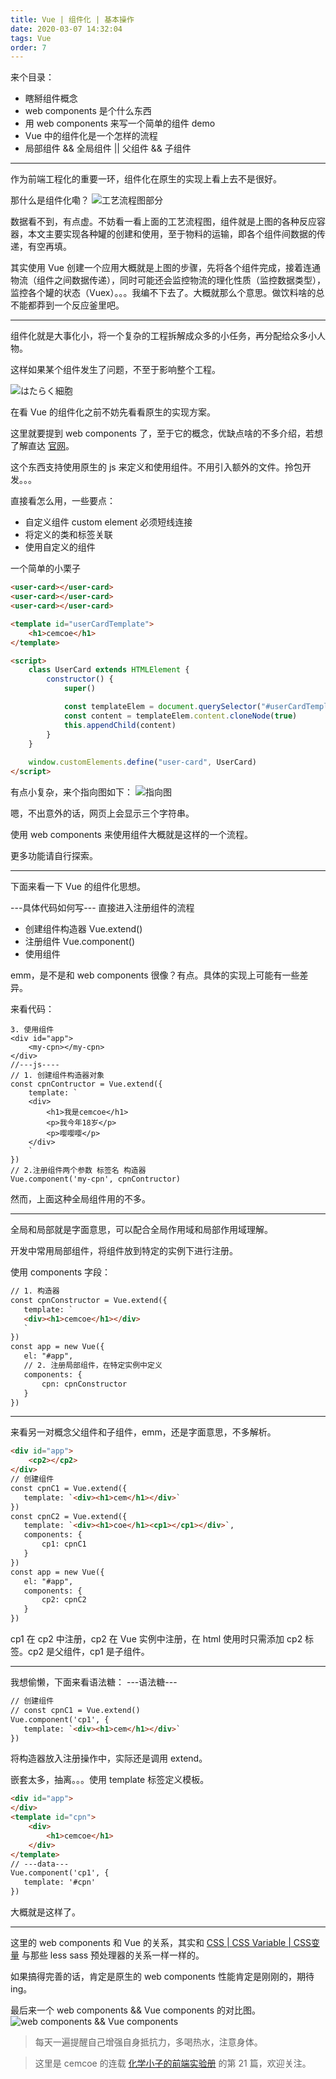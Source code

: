 ```yaml
---
title: Vue | 组件化 | 基本操作
date: 2020-03-07 14:32:04
tags: Vue
order: 7
---
```



来个目录：
- 瞎掰组件概念
- web components 是个什么东西
- 用 web components 来写一个简单的组件 demo
- Vue 中的组件化是一个怎样的流程
- 局部组件 && 全局组件 || 父组件 && 子组件

---

作为前端工程化的重要一环，组件化在原生的实现上看上去不是很好。

那什么是组件化嘞？
![工艺流程图部分](https://upload-images.jianshu.io/upload_images/3750332-a0efc2a021056006.jpg?imageMogr2/auto-orient/strip%7CimageView2/2/w/1240)

数据看不到，有点虚。不妨看一看上面的工艺流程图，组件就是上图的各种反应容器，本文主要实现各种罐的创建和使用，至于物料的运输，即各个组件间数据的传递，有空再填。

其实使用 Vue 创建一个应用大概就是上图的步骤，先将各个组件完成，接着连通物流（组件之间数据传递），同时可能还会监控物流的理化性质（监控数据类型），监控各个罐的状态（Vuex）。。。我编不下去了。大概就那么个意思。做饮料啥的总不能都莽到一个反应釜里吧。


---

组件化就是大事化小，将一个复杂的工程拆解成众多的小任务，再分配给众多小人物。

这样如果某个组件发生了问题，不至于影响整个工程。

![はたらく細胞](https://upload-images.jianshu.io/upload_images/3750332-f7b4e344384f5671.jpg?imageMogr2/auto-orient/strip%7CimageView2/2/w/1240)

在看 Vue 的组件化之前不妨先看看原生的实现方案。

这里就要提到 web components 了，至于它的概念，优缺点啥的不多介绍，若想了解直达 [官网](https://www.webcomponents.org/introduction)。

这个东西支持使用原生的 js 来定义和使用组件。不用引入额外的文件。拎包开发。。。

直接看怎么用，一些要点：
- 自定义组件 custom element 必须短线连接
- 将定义的类和标签关联
- 使用自定义的组件

一个简单的小栗子
```html
<user-card></user-card>
<user-card></user-card>
<user-card></user-card>

<template id="userCardTemplate">
    <h1>cemcoe</h1>
</template>

<script>
    class UserCard extends HTMLElement {
        constructor() {
            super()

            const templateElem = document.querySelector("#userCardTemplate")
            const content = templateElem.content.cloneNode(true)
            this.appendChild(content)
        }
    }
    
    window.customElements.define("user-card", UserCard)
</script>
```

有点小复杂，来个指向图如下：
![指向图](https://upload-images.jianshu.io/upload_images/3750332-e46b2e672591923a.jpg?imageMogr2/auto-orient/strip%7CimageView2/2/w/1240)


嗯，不出意外的话，网页上会显示三个字符串。

使用 web components 来使用组件大概就是这样的一个流程。

更多功能请自行探索。

---

下面来看一下 Vue 的组件化思想。


---具体代码如何写---
直接进入注册组件的流程
- 创建组件构造器 Vue.extend()
- 注册组件 Vue.component()
- 使用组件 

emm，是不是和 web components 很像？有点。具体的实现上可能有一些差异。

来看代码：
```
3. 使用组件
<div id="app">
    <my-cpn></my-cpn>
</div>
//---js----
// 1. 创建组件构造器对象
const cpnContructor = Vue.extend({
    template: `
    <div>
        <h1>我是cemcoe</h1>
        <p>我今年18岁</p>
        <p>嘤嘤嘤</p>
    </div>
    `
})
// 2.注册组件两个参数 标签名 构造器
Vue.component('my-cpn', cpnContructor)
```
然而，上面这种全局组件用的不多。

------------------
全局和局部就是字面意思，可以配合全局作用域和局部作用域理解。

开发中常用局部组件，将组件放到特定的实例下进行注册。

使用 components 字段：
```html
// 1. 构造器
const cpnConstructor = Vue.extend({
   template: `
   <div><h1>cemcoe</h1></div>
   `
})
const app = new Vue({
   el: "#app",
   // 2. 注册局部组件，在特定实例中定义
   components: {
       cpn: cpnConstructor 
   }
}) 
```



----------------
来看另一对概念父组件和子组件，emm，还是字面意思，不多解析。

```html
<div id="app">
    <cp2></cp2>    
</div>
// 创建组件
const cpnC1 = Vue.extend({
   template: `<div><h1>cem</h1></div>`
})
const cpnC2 = Vue.extend({
   template: `<div><h1>coe</h1><cp1></cp1></div>`,
   components: {
       cp1: cpnC1
   }
})
const app = new Vue({
   el: "#app",
   components: {
       cp2: cpnC2
   }
})
```
cp1 在 cp2 中注册，cp2 在 Vue 实例中注册，在 html 使用时只需添加 cp2 标签。cp2 是父组件，cp1 是子组件。

---

我想偷懒，下面来看语法糖：
---语法糖---
```html
// 创建组件
// const cpnC1 = Vue.extend()
Vue.component('cp1', {
   template: `<div><h1>cem</h1></div>`
})
```
将构造器放入注册操作中，实际还是调用 extend。


嵌套太多，抽离。。。使用 template 标签定义模板。
```html
<div id="app"> 
</div>
<template id="cpn">
    <div>
        <h1>cemcoe</h1>
    </div>
</template>
// ---data---
Vue.component('cp1', {
   template: '#cpn'
})
```

大概就是这样了。

---

这里的 web components 和 Vue 的关系，其实和 [CSS | CSS Variable | CSS变量](https://www.jianshu.com/p/7cf3f99698f2) 与那些 less sass 预处理器的关系一样一样的。

如果搞得完善的话，肯定是原生的 web components 性能肯定是刚刚的，期待ing。


最后来一个 web components && Vue components 的对比图。
![web components && Vue components](https://upload-images.jianshu.io/upload_images/3750332-87b5ee42ceec9181.jpg?imageMogr2/auto-orient/strip%7CimageView2/2/w/1240)

> 每天一遍提醒自己增强自身抵抗力，多喝热水，注意身体。

> 这里是 cemcoe 的连载 [化学小子的前端实验册](https://www.jianshu.com/nb/40206736) 的第 21 篇，欢迎关注。




